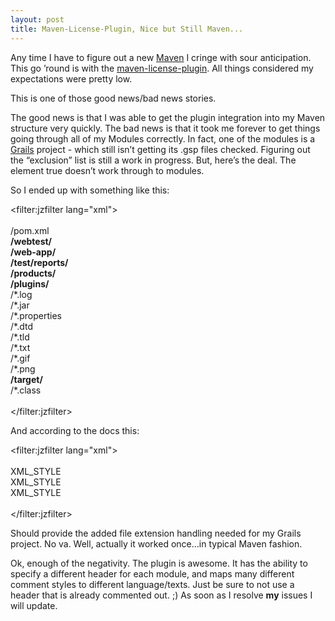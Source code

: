 ```yaml
---
layout: post
title: Maven-License-Plugin, Nice but Still Maven...
---
```


Any time I have to figure out a new [Maven](http://maven.apache.org) I
cringe with sour anticipation. This go ’round is with the
[maven-license-plugin](http://code.google.com/p/maven-license-plugin/).
All things considered my expectations were pretty low.

This is one of those good news/bad news stories.

The good news is that I was able to get the plugin integration into my
Maven structure very quickly. The bad news is that it took me forever to
get things going through all of my Modules correctly. In fact, one of
the modules is a [Grails](http://grails.org) project - which still isn’t
getting its .gsp files checked. Figuring out the “exclusion” list is
still a work in progress. But, here’s the deal. The element
<useDefaultExcludes>true</useDefaultExcludes> doesn’t work through to
modules.

So I ended up with something like this:

<filter:jzfilter lang="xml">  
<excludes>  
<exclude>/pom.xml</exclude>  
<exclude>**/webtest/**</exclude>  
<exclude>**/web-app/**</exclude>  
<exclude>**/test/reports/**</exclude>  
<exclude>**/products/**</exclude>  
<exclude>**/plugins/**</exclude>  
<exclude>/\*.log</exclude>  
<exclude>/\*.jar</exclude>  
<exclude>/\*.properties</exclude>  
<exclude>/\*.dtd</exclude>  
<exclude>/\*.tld</exclude>  
<exclude>/\*.txt</exclude>  
<exclude>/\*.gif</exclude>  
<exclude>/\*.png</exclude>  
<exclude>**/target/**</exclude>  
<exclude>/\*.class</exclude>  
</excludes>  
</filter:jzfilter>

And according to the docs this:

<filter:jzfilter lang="xml">  
<mapping>  
<kml>XML\_STYLE</kml>  
<gsp>XML\_STYLE</gsp>  
<launch>XML\_STYLE</launch>  
</mapping>  
</filter:jzfilter>

Should provide the added file extension handling needed for my Grails
project. No va. Well, actually it worked once…in typical Maven fashion.

Ok, enough of the negativity. The plugin is awesome. It has the ability
to specify a different header for each module, and maps many different
comment styles to different language/texts. Just be sure to not use a
header that is already commented out. ;) As soon as I resolve **my**
issues I will update.

